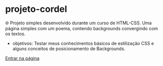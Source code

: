 # projeto-cordel
 🌐 Projeto simples desenvolvido durante um curso de HTML-CSS.
 Uma página simples com um poema, contendo backgrounds convergindo com os textos.
 - objetivos: Testar meus conhecimentos básicos de estilização CSS e alguns conceitos de posicionamento de Backgrounds. 

 <a href="https://filipemartinsdev.github.io/projeto-cordel/">Entrar na página</a>
